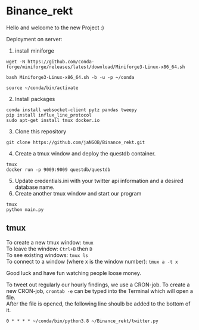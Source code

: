 # Binance_rekt

Hello and welcome to the new Project :) 


Deployment on server:


1. install miniforge 
```
wget -N https://github.com/conda-forge/miniforge/releases/latest/download/Miniforge3-Linux-x86_64.sh

bash Miniforge3-Linux-x86_64.sh -b -u -p ~/conda

source ~/conda/bin/activate
```
2. Install packages
```
conda install websocket-client pytz pandas tweepy  
pip install influx_line_protocol  
sudo apt-get install tmux docker.io
```
3. Clone this repository
```
git clone https://github.com/jaNGOB/Binance_rekt.git
```
4. Create a tmux window and deploy the questdb container. 
```
tmux
docker run -p 9009:9009 questdb/questdb
```
5. Update credentials.ini with your twitter api information and a desired database name.  
6. Create another tmux window and start our program
```
tmux
python main.py
```

## tmux
To create a new tmux window: ```tmux```  
To leave the window:         ```Ctrl+B``` then ```D```  
To see existing windows:     ```tmux ls```  
To connect to a window (where x is the window number): ```tmux a -t x```

Good luck and have fun watching people loose money.

To tweet out regularly our hourly findings, we use a CRON-job. To create a new CRON-job, ```crontab -e``` can be typed into the Terminal which will open a file.  
After the file is opened, the following line shoulb be added to the bottom of it.  
```
0 * * * * ~/conda/bin/python3.8 ~/Binance_rekt/twitter.py
```
